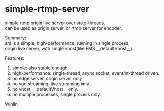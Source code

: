 simple-rtmp-server
==================

simple rtmp origin live server over state-threads.<br/>
can be used as origin server, or rtmp-server for encoder.

Summary:<br/>
srs is a simple, high-performance, running in single process, <br/>
origin live server, with single vhost(like FMS \_\_defaultVhost\_\_).<br/>

Features:<br/>
1. simple: also stable enough.
2. high-performance: single-thread, async socket, event/st-thread driven.
3. no edge server, origin server only.
4. no vod streaming, live streaming only.
5. no vhost, \_\_defaultVhost\_\_ only.
6. no multiple processes, single process only.

Winlin

